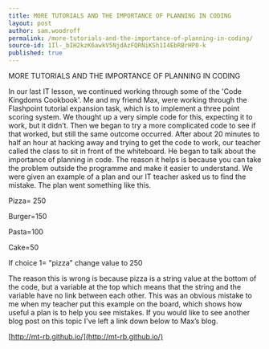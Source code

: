 ```yaml
---
title: MORE TUTORIALS AND THE IMPORTANCE OF PLANNING IN CODING
layout: post
author: sam.woodroff
permalink: /more-tutorials-and-the-importance-of-planning-in-coding/
source-id: 1Il-_bIH2kzK6awkV5NjdAzFQRNiKSh1I4EbRBrHP0-k
published: true
---
```

MORE TUTORIALS AND THE IMPORTANCE OF PLANNING IN CODING

In our last IT lesson, we continued working through some of the 'Code Kingdoms Cookbook'. Me and my friend Max, were working through the Flashpoint tutorial expansion task, which is to implement a three point scoring system. We thought up a very simple code for this,  expecting it to work, but it didn’t.  Then we began to try a more complicated code to see if that worked, but still the same outcome occurred. After about 20 minutes to half an hour at hacking away and trying to get the code to work, our teacher called the class to sit in front of the whiteboard. He began to talk about the importance of planning in code. The reason it helps is because you can take the problem outside the programme and make it easier to understand. We were given an example of a plan and our IT teacher asked us to find the mistake. The plan went something like this.

Pizza= 250

Burger=150

Pasta=100

Cake=50

If choice 1= "pizza" change value to 250

The reason this is wrong is because pizza is a string value at the bottom of the code, but a variable at the top which means that the string and the variable have no link between each other. This was an obvious mistake to me when my teacher put this example on the board, which shows how useful a plan is to help you see mistakes. If you would like to see another blog post on this topic I've left a link down below to Max’s blog.  

[http://mt-rb.github.io/](http://mt-rb.github.io/)

  

